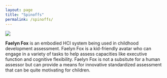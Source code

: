 ```yaml
---
layout: page
title: "Spinoffs"
permalink: /spinoffs/
---
```


[![](http://img.youtube.com/vi/l1Sqg_5PD4k/0.jpg)](http://www.youtube.com/watch?v=l1Sqg_5PD4k "FaelynFox")

**Faelyn Fox** is an embodied HCI system being used in childhood development assessment.  Faelyn Fox is a kid-friendly avatar who can engage in a variety of tasks to help assess capacities like executive function and cognitive flexibility.  Faelyn Fox is not a subsitute for a human assessor but can provide a means for innovative standardized assessment that can be quite motivating for children.
